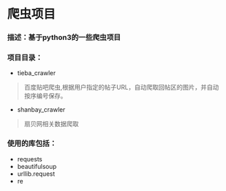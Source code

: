 # 爬虫项目

### 描述：基于python3的一些爬虫项目

### 项目目录：
* tieba_crawler 
> 百度贴吧爬虫,根据用户指定的帖子URL，自动爬取回帖区的图片，并自动按序编号保存。

* shanbay_crawler
> 扇贝网相关数据爬取

### 使用的库包括：
* requests
* beautifulsoup
* urllib.request
* re
